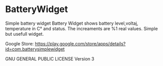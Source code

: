 BatteryWidget
=============

Simple battery widget
Battery Widget shows battery level,voltaj, temperature in C° and status.
The increaments are %1 real values.
Simple but usefull widget.

Google Store:
https://play.google.com/store/apps/details?id=com.batterysimplewidget


GNU GENERAL PUBLIC LICENSE Version 3
